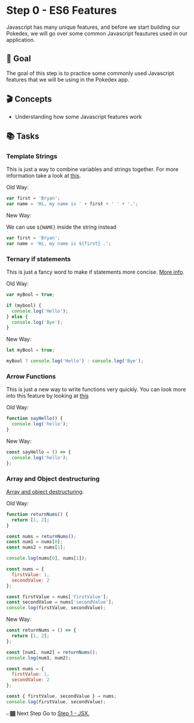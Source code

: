 # Step 0 - ES6 Features

Javascript has many unique features, and before we start building our Pokedex, we will go over some common Javascript feautures used in our application.

## 🥇 Goal

The goal of this step is to practice some commonly used Javascript features that we will be using in the Pokedex app.

## 🎬 Concepts

- Understanding how some Javascript features work

## 📚 Tasks

### Template Strings

This is just a way to combine variables and strings together. For more information take a look at [this](https://developer.mozilla.org/en-US/docs/Web/JavaScript/Reference/Template_literals).

Old Way:

```javascript
var first = 'Bryan';
var name = 'Hi, my name is ' + first + ' ' + '.';
```

New Way:

We can use `${NAME}` inside the string instead

```javascript
var first = 'Bryan';
var name = 'Hi, my name is ${first} .';
```

### Ternary if statements

This is just a fancy word to make if statements more concise. [More info](https://developer.mozilla.org/en-US/docs/Web/JavaScript/Reference/Operators/Conditional_Operator).

Old Way:

```javascript
var myBool = true;

if (mybool) {
  console.log('Hello');
} else {
  console.log('Bye');
}
```

New Way:

```javascript
let myBool = true;

myBool ? console.log('Hello') : console.log('Bye');
```


### Arrow Functions

This is just a new way to write functions very quickly. You can look more into this feature by looking at [this](https://www.w3schools.com/js/js_arrow_function.asp)

Old Way:

```javascript
function sayHello() {
  console.log('hello');
}
```

New Way:

```javascript
const sayHello = () => {
  console.log('hello');
};
```

### Array and Object destructuring

[Array and object destructuring](https://developer.mozilla.org/en-US/docs/Web/JavaScript/Reference/Operators/Destructuring_assignment).

Old Way:

```javascript
function returnNums() {
  return [1, 2];
}

const nums = returnNums();
const num1 = nums[0];
const nums2 = nums[1];

console.log(nums[0], nums[1]);
```

```javascript
const nums = {
  firstValue: 1,
  secondValue: 2
};

const firstValue = nums['firstValue'];
const secondValue = nums['secondValue'];
console.log(firstValue, secondValue);
```

New Way:

```javascript
const returnNums = () => {
  return [1, 2];
};

const [num1, num2] = returnNums();
console.log(num1, num2);
```

```javascript
const nums = {
  firstValue: 1,
  secondValue: 2
};

const { firstValue, secondValue } = nums;
console.log(firstValue, secondValue);
```

👉🏾 Next Step
Go to [Step 1 - JSX.]('https://github.com/wongband/react-pokedex-workshop/blob/master/steps/Step-1(JSX).md')
